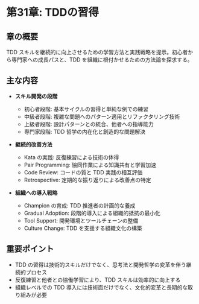 # 第31章: TDDの習得

## 章の概要
TDD スキルを継続的に向上させるための学習方法と実践戦略を提示。初心者から専門家への成長パスと、TDD を組織に根付かせるための方法論を探求する。

## 主な内容
- **スキル開発の段階**
  - 初心者段階: 基本サイクルの習得と単純な例での練習
  - 中級者段階: 複雑な問題へのパターン適用とリファクタリング技術
  - 上級者段階: 設計パターンとの統合、他者への指導能力
  - 専門家段階: TDD 哲学の内在化と創造的な問題解決

- **継続的改善方法**
  - Kata の実践: 反復練習による技術の体得
  - Pair Programming: 協同作業による知識共有と学習加速
  - Code Review: コードの質と TDD 実践の相互評価
  - Retrospective: 定期的な振り返りによる改善点の特定

- **組織への導入戦略**
  - Champion の育成: TDD 推進者の計画的な養成
  - Gradual Adoption: 段階的導入による組織的抵抗の最小化
  - Tool Support: 開発環境とツールチェーンの整備
  - Culture Change: TDD を支援する組織文化の構築

## 重要ポイント
- TDD の習得は技術的スキルだけでなく、思考法と開発哲学の変革を伴う継続的プロセス
- 反復練習と他者との協働学習により、TDD スキルは効率的に向上する
- 組織レベルでの TDD 導入には技術面だけでなく、文化的変革と長期的な取り組みが必要